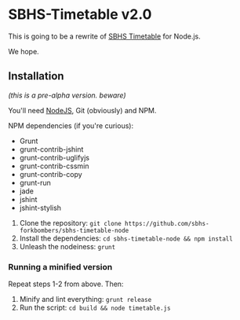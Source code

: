 SBHS-Timetable v2.0
====================

This is going to be a rewrite of [SBHS Timetable](https://github.com/sbhs-forkbombers/sbhs-timetable) for Node.js.

We hope.

## Installation

_(this is a pre-alpha version. beware)_

You'll need [NodeJS](http://nodejs.org), Git (obviously) and NPM.

NPM dependencies (if you're curious):
* Grunt
* grunt-contrib-jshint
* grunt-contrib-uglifyjs
* grunt-contrib-cssmin
* grunt-contrib-copy
* grunt-run
* jade
* jshint
* jshint-stylish

1. Clone the repository: `git clone https://github.com/sbhs-forkbombers/sbhs-timetable-node`
2. Install the dependencies: `cd sbhs-timetable-node && npm install`
3. Unleash the nodeiness: `grunt`

### Running a minified version

Repeat steps 1-2 from above. Then:

1. Minify and lint everything: `grunt release`
2. Run the script: `cd build && node timetable.js`
